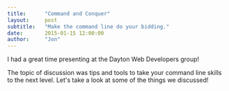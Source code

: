```yaml
---
title:      "Command and Conquer"
layout:     post
subtitle:   "Make the command line do your bidding."
date:       2015-01-15 12:00:00
author:     "Jon"
---
```


I had a great time presenting at the Dayton Web Developers group!

The topic of discussion was tips and tools to take your command line skills to the next level. Let's take a look at some of the things we discussed!
